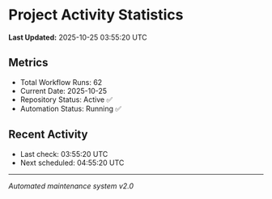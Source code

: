 # Project Activity Statistics

**Last Updated:** 2025-10-25 03:55:20 UTC

## Metrics
- Total Workflow Runs: 62
- Current Date: 2025-10-25
- Repository Status: Active ✅
- Automation Status: Running ✅

## Recent Activity
- Last check: 03:55:20 UTC
- Next scheduled: 04:55:20 UTC

---
*Automated maintenance system v2.0*
